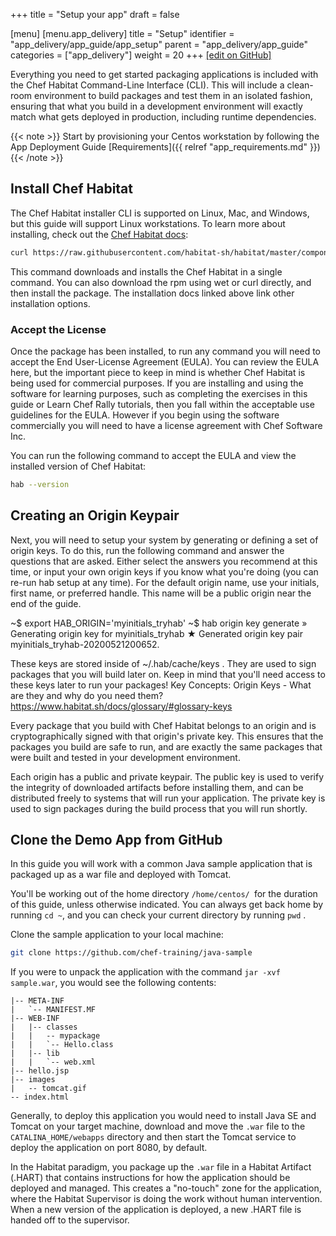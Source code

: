 +++
title = "Setup your app"
draft = false

[menu]
  [menu.app_delivery]
    title = "Setup"
    identifier = "app_delivery/app_guide/app_setup"
    parent = "app_delivery/app_guide"
    categories = ["app_delivery"]
    weight = 20
+++
[\[edit on GitHub\]](https://github.com/chef/chef-web-docs/blob/master/content/app_delivery/app_setup.md)

Everything you need to get started packaging applications is included with the Chef Habitat Command-Line Interface (CLI). This will include a clean-room environment to build packages and test them in an isolated fashion, ensuring that what you build in a development environment will exactly match what gets deployed in production, including runtime dependencies.

{{< note >}}
Start by provisioning your Centos workstation by following the App Deployment Guide [Requirements]({{ relref "app_requirements.md" }})
{{< /note >}}

## Install Chef Habitat

The Chef Habitat installer CLI is supported on Linux, Mac, and Windows, but this guide will support Linux workstations. To learn more about installing, check out the [Chef Habitat docs](https://www.habitat.sh/docs/install-habitat/):

```bash
curl https://raw.githubusercontent.com/habitat-sh/habitat/master/components/hab/install.sh | sudo bash
```

This command downloads and installs the Chef Habitat in a single command. You can also download the rpm using wet or curl directly, and then install the package. The installation docs linked above link other installation options.

### Accept the License

Once the package has been installed, to run any command you will need to accept the End User-License Agreement (EULA). You can review the EULA here, but the important piece to keep in mind is whether Chef Habitat is being used for commercial purposes. If you are installing and using the software for learning purposes, such as completing the exercises in this guide or Learn Chef Rally tutorials, then you fall within the acceptable use guidelines for the EULA. However if you begin using the software commercially you will need to have a license agreement with Chef Software Inc.

You can run the following command to accept the EULA and view the installed version of Chef Habitat:

```bash
hab --version
```

## Creating an Origin Keypair

Next, you will need to setup your system by generating or defining a set of origin keys. To do this, run the following command and answer the questions that are asked. Either select the answers you recommend at this time, or input your own origin keys if you know what you're doing (you can re-run hab setup at any time). For the default origin name, use your initials, first name, or preferred handle. This name will be a public origin near the end of the guide.

~$ export HAB_ORIGIN='myinitials_tryhab'
~$ hab origin key generate
» Generating origin key for myinitials_tryhab
★ Generated origin key pair myinitials_tryhab-20200521200652.

These keys are stored inside of ~/.hab/cache/keys . They are used to sign packages that you will build later on. Keep in mind that you'll need access to these keys later to run your packages!
Key Concepts: Origin Keys -  What are they and why do you need them?
https://www.habitat.sh/docs/glossary/#glossary-keys

Every package that you build with Chef Habitat belongs to an origin and is cryptographically signed with that origin's private key. This ensures that the packages you build are safe to run, and are exactly the same packages that were built and tested in your development environment.

Each origin has a public and private keypair. The public key is used to verify the integrity of downloaded artifacts before installing them, and can be distributed freely to systems that will run your application. The private key is used to sign packages during the build process that you will run shortly.

## Clone the Demo App from GitHub

In this guide you will work with a common Java sample application that is packaged up as a war file and deployed with Tomcat.

You'll be working out of the home directory `/home/centos/ `for the duration of this guide, unless otherwise indicated. You can always get back home by running `cd ~`, and you can check your current directory by running `pwd` .

Clone the sample application to your local machine:

```bash
git clone https://github.com/chef-training/java-sample
```

If you were to unpack the application with the command `jar -xvf sample.war`, you would see the following contents:

```text
|-- META-INF
|   `-- MANIFEST.MF
|-- WEB-INF
|   |-- classes
|   |   -- mypackage
|   |   `-- Hello.class
|   |-- lib
|   |   `-- web.xml
|-- hello.jsp
|-- images
|   -- tomcat.gif
-- index.html
```

Generally, to deploy this application you would need to install Java SE and Tomcat on your target machine, download and move the `.war` file to the `CATALINA_HOME/webapps` directory and then start the Tomcat service to deploy the application on port 8080, by default.

In the Habitat paradigm, you package up the `.war` file in a Habitat Artifact (.HART) that contains instructions for how the application should be deployed and managed. This creates a "no-touch" zone for the application, where the Habitat Supervisor is doing the work without human intervention. When a new version of the application is deployed, a new .HART file is handed off to the supervisor.
